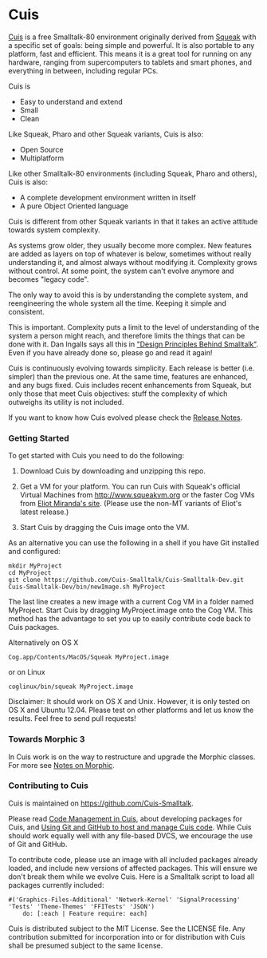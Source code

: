 # Cuis

[Cuis](http://www.cuis-smalltalk.org) is a free Smalltalk-80 environment originally derived from [Squeak](http://www.squeak.org) with a specific set of goals: being simple and powerful. It is also portable to any platform, fast and efficient. This means it is a great tool for running on any hardware, ranging from supercomputers to tablets and smart phones, and everything in between, including regular PCs.

Cuis is

* Easy to understand and extend
* Small
* Clean

Like Squeak, Pharo and other Squeak variants, Cuis is also:
* Open Source
* Multiplatform

Like other Smalltalk-80 environments (including Squeak, Pharo and others), Cuis is also:
* A complete development environment written in itself
* A pure Object Oriented language

Cuis is different from other Squeak variants in that it takes an active attitude towards system complexity.

As systems grow older, they usually become more complex. New features are added as layers on top of whatever is below, sometimes without really understanding it, and almost always without modifying it. Complexity grows without control. At some point, the system can't evolve anymore and becomes "legacy code".

The only way to avoid this is by understanding the complete system, and reengineering the whole system all the time. Keeping it simple and consistent.

This is important. Complexity puts a limit to the level of understanding of the system a person might reach, and therefore limits the things that can be done with it. Dan Ingalls says all this in ["Design Principles Behind Smalltalk"](http://www.cs.virginia.edu/~evans/cs655/readings/smalltalk.html). Even if you have already done so, please go and read it again!

Cuis is continuously evolving towards simplicity. Each release is better (i.e. simpler) than the previous one. At the same time, features are enhanced, and any bugs fixed. Cuis includes recent enhancements from Squeak, but only those that meet Cuis objectives: stuff the complexity of which outweighs its utility is not included.

If you want to know how Cuis evolved please check the [Release Notes](http://www.cuis-smalltalk.org/CuisReleaseNotes.html).

### Getting Started ###
To get started with Cuis you need to do the following:

1. Download Cuis by downloading and unzipping this repo.
 
2. Get a VM for your platform. You can run Cuis with Squeak's official Virtual Machines from http://www.squeakvm.org or the faster Cog VMs from [Eliot Miranda's site](http://www.mirandabanda.org/files/Cog/VM/). (Please use the non-MT variants of Eliot's latest release.)

3. Start Cuis by dragging the Cuis image onto the VM.

As an alternative you can use the following in a shell if you have Git installed and configured:
```
mkdir MyProject
cd MyProject
git clone https://github.com/Cuis-Smalltalk/Cuis-Smalltalk-Dev.git
Cuis-Smalltalk-Dev/bin/newImage.sh MyProject
```
The last line creates a new image with a current Cog VM in a folder named MyProject. Start Cuis by dragging MyProject.image onto the Cog VM. This method has the advantage to set you up to easily contribute code back to Cuis packages.

Alternatively on OS X
```
Cog.app/Contents/MacOS/Squeak MyProject.image
```
or on Linux
```
coglinux/bin/squeak MyProject.image
```

Disclaimer: It should work on OS X and Unix. However, it is only tested on OS X and Ubuntu 12.04. Please test on other platforms and let us know the results. Feel free to send pull requests!

### Towards Morphic 3
In Cuis work is on the way to restructure and upgrade the Morphic classes. For more see [Notes on Morphic](Documentation/NotesOnMorphic.md).

### Contributing to Cuis ###
Cuis is maintained on https://github.com/Cuis-Smalltalk.

Please read [Code Management in Cuis](Documentation/CodeManagementInCuis.md), about developing packages for Cuis, and [Using Git and GitHub to host and manage Cuis code](Documentation/CuisAndGitHub.md). While Cuis should work equally well with any file-based DVCS, we encourage the use of Git and GitHub.

To contribute code, please use an image with all included packages already loaded, and include new versions of affected packages. This will ensure we don't break them while we evolve Cuis.
Here is a Smalltalk script to load all packages currently included:
```
#('Graphics-Files-Additional' 'Network-Kernel' 'SignalProcessing' 'Tests' 'Theme-Themes' 'FFITests' 'JSON')
    do: [:each | Feature require: each]
```

Cuis is distributed subject to the MIT License. See the LICENSE file. Any contribution submitted for incorporation into or for distribution with Cuis shall be presumed subject to the same license.
